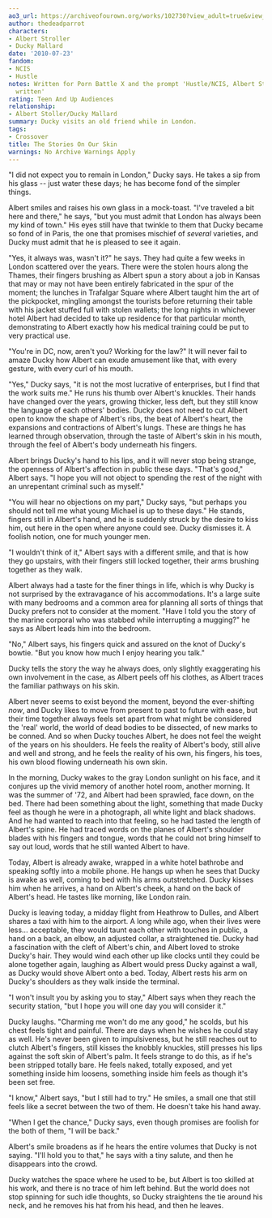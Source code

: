 ```yaml
---
ao3_url: https://archiveofourown.org/works/102730?view_adult=true&view_full_work=true
author: thedeadparrot
characters:
- Albert Stroller
- Ducky Mallard
date: '2010-07-23'
fandom:
- NCIS
- Hustle
notes: Written for Porn Battle X and the prompt 'Hustle/NCIS, Albert Stroller/Ducky,
  written'
rating: Teen And Up Audiences
relationship:
- Albert Stoller/Ducky Mallard
summary: Ducky visits an old friend while in London.
tags:
- Crossover
title: The Stories On Our Skin
warnings: No Archive Warnings Apply
---
```


"I did not expect you to remain in London," Ducky says. He takes a sip from his glass -- just water these days; he has become fond of the simpler things.

Albert smiles and raises his own glass in a mock-toast. "I've traveled a bit here and there," he says, "but you must admit that London has always been my kind of town." His eyes still have that twinkle to them that Ducky became so fond of in Paris, the one that promises mischief of *several* varieties, and Ducky must admit that he is pleased to see it again.

"Yes, it always was, wasn't it?" he says. They had quite a few weeks in London scattered over the years. There were the stolen hours along the Thames, their fingers brushing as Albert spun a story about a job in Kansas that may or may not have been entirely fabricated in the spur of the moment; the lunches in Trafalgar Square where Albert taught him the art of the pickpocket, mingling amongst the tourists before returning their table with his jacket stuffed full with stolen wallets; the long nights in whichever hotel Albert had decided to take up residence for that particular month, demonstrating to Albert exactly how his medical training could be put to very practical use.

"You're in DC, now, aren't you? Working for the law?" It will never fail to amaze Ducky how Albert can exude amusement like that, with every gesture, with every curl of his mouth.

"Yes," Ducky says, "it is not the most lucrative of enterprises, but I find that the work suits me." He runs his thumb over Albert's knuckles. Their hands have changed over the years, growing thicker, less deft, but they still know the language of each others' bodies. Ducky does not need to cut Albert open to know the shape of Albert's ribs, the beat of Albert's heart, the expansions and contractions of Albert's lungs. These are things he has learned through observation, through the taste of Albert's skin in his mouth, through the feel of Albert's body underneath his fingers.

Albert brings Ducky's hand to his lips, and it will never stop being strange, the openness of Albert's affection in public these days. "That's good," Albert says. "I hope you will not object to spending the rest of the night with an unrepentant criminal such as myself."

"You will hear no objections on my part," Ducky says, "but perhaps you should not tell me what young Michael is up to these days." He stands, fingers still in Albert's hand, and he is suddenly struck by the desire to kiss him, out here in the open where anyone could see. Ducky dismisses it. A foolish notion, one for much younger men.

"I wouldn't think of it," Albert says with a different smile, and that is how they go upstairs, with their fingers still locked together, their arms brushing together as they walk.

Albert always had a taste for the finer things in life, which is why Ducky is not surprised by the extravagance of his accommodations. It's a large suite with many bedrooms and a common area for planning all sorts of things that Ducky prefers not to consider at the moment. "Have I told you the story of the marine corporal who was stabbed while interrupting a mugging?" he says as Albert leads him into the bedroom.

"No," Albert says, his fingers quick and assured on the knot of Ducky's bowtie. "But you know how much I enjoy hearing you talk."

Ducky tells the story the way he always does, only slightly exaggerating his own involvement in the case, as Albert peels off his clothes, as Albert traces the familiar pathways on his skin.

Albert never seems to exist beyond the moment, beyond the ever-shifting *now*, and Ducky likes to move from present to past to future with ease, but their time together always feels set apart from what might be considered the 'real' world, the world of dead bodies to be dissected, of new marks to be conned. And so when Ducky touches Albert, he does not feel the weight of the years on his shoulders. He feels the reality of Albert's body, still alive and well and strong, and he feels the reality of his own, his fingers, his toes, his own blood flowing underneath his own skin.

In the morning, Ducky wakes to the gray London sunlight on his face, and it conjures up the vivid memory of another hotel room, another morning. It was the summer of '72, and Albert had been sprawled, face down, on the bed. There had been something about the light, something that made Ducky feel as though he were in a photograph, all white light and black shadows. And he had wanted to reach into that feeling, so he had tasted the length of Albert's spine. He had traced words on the planes of Albert's shoulder blades with his fingers and tongue, words that he could not bring himself to say out loud, words that he still wanted Albert to have.

Today, Albert is already awake, wrapped in a white hotel bathrobe and speaking softly into a mobile phone. He hangs up when he sees that Ducky is awake as well, coming to bed with his arms outstretched. Ducky kisses him when he arrives, a hand on Albert's cheek, a hand on the back of Albert's head. He tastes like morning, like London rain.

Ducky is leaving today, a midday flight from Heathrow to Dulles, and Albert shares a taxi with him to the airport. A long while ago, when their lives were less... acceptable, they would taunt each other with touches in public, a hand on a back, an elbow, an adjusted collar, a straightened tie. Ducky had a fascination with the cleft of Albert's chin, and Albert loved to stroke Ducky's hair. They would wind each other up like clocks until they could be alone together again, laughing as Albert would press Ducky against a wall, as Ducky would shove Albert onto a bed. Today, Albert rests his arm on Ducky's shoulders as they walk inside the terminal.

"I won't insult you by asking you to stay," Albert says when they reach the security station, "but I hope you will one day you will consider it."

Ducky laughs. "Charming me won't do me any good," he scolds, but his chest feels tight and painful. There are days when he wishes he could stay as well. He's never been given to impulsiveness, but he still reaches out to clutch Albert's fingers, still kisses the knobbly knuckles, still presses his lips against the soft skin of Albert's palm. It feels strange to do this, as if he's been stripped totally bare. He feels naked, totally exposed, and yet something inside him loosens, something inside him feels as though it's been set free.

"I know," Albert says, "but I still had to try." He smiles, a small one that still feels like a secret between the two of them. He doesn't take his hand away.

"When I get the chance," Ducky says, even though promises are foolish for the both of them, "I will be back."

Albert's smile broadens as if he hears the entire volumes that Ducky is not saying. "I'll hold you to that," he says with a tiny salute, and then he disappears into the crowd.

Ducky watches the space where he used to be, but Albert is too skilled at his work, and there is no trace of him left behind. But the world does not stop spinning for such idle thoughts, so Ducky straightens the tie around his neck, and he removes his hat from his head, and then he leaves.